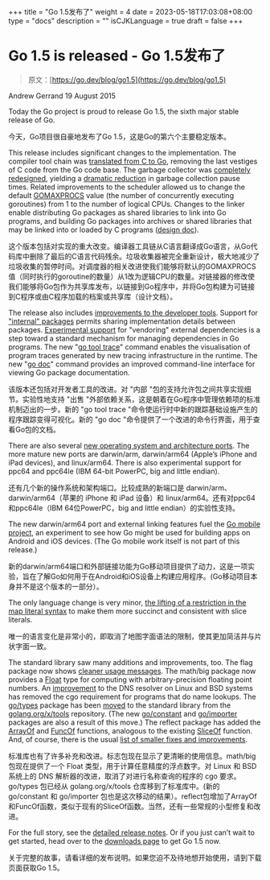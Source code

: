 +++
title = "Go 1.5发布了"
weight = 4
date = 2023-05-18T17:03:08+08:00
type = "docs"
description = ""
isCJKLanguage = true
draft = false
+++

# Go 1.5 is released - Go 1.5发布了

> 原文：[https://go.dev/blog/go1.5](https://go.dev/blog/go1.5)

Andrew Gerrand
19 August 2015

Today the Go project is proud to release Go 1.5, the sixth major stable release of Go.

今天，Go项目很自豪地发布了Go 1.5，这是Go的第六个主要稳定版本。

This release includes significant changes to the implementation. The compiler tool chain was [translated from C to Go](https://go.dev/doc/go1.5#c), removing the last vestiges of C code from the Go code base. The garbage collector was [completely redesigned](https://go.dev/doc/go1.5#gc), yielding a [dramatic reduction](https://go.dev/talks/2015/go-gc.pdf) in garbage collection pause times. Related improvements to the scheduler allowed us to change the default [GOMAXPROCS](https://go.dev/pkg/runtime/#GOMAXPROCS) value (the number of concurrently executing goroutines) from 1 to the number of logical CPUs. Changes to the linker enable distributing Go packages as shared libraries to link into Go programs, and building Go packages into archives or shared libraries that may be linked into or loaded by C programs ([design doc](https://go.dev/s/execmodes)).

这个版本包括对实现的重大改变。编译器工具链从C语言翻译成Go语言，从Go代码库中删除了最后的C语言代码残余。垃圾收集器被完全重新设计，极大地减少了垃圾收集的暂停时间。对调度器的相关改进使我们能够将默认的GOMAXPROCS值（同时执行的goroutine的数量）从1改为逻辑CPU的数量。对链接器的修改使我们能够将Go包作为共享库发布，以链接到Go程序中，并将Go包构建为可链接到C程序或由C程序加载的档案或共享库（设计文档）。

The release also includes [improvements to the developer tools](https://go.dev/doc/go1.5#go_command). Support for ["internal" packages](https://go.dev/s/go14internal) permits sharing implementation details between packages. [Experimental support](https://go.dev/s/go15vendor) for "vendoring" external dependencies is a step toward a standard mechanism for managing dependencies in Go programs. The new "[go tool trace](https://go.dev/cmd/trace/)" command enables the visualisation of  program traces generated by new tracing infrastructure in the runtime. The new "[go doc](https://go.dev/cmd/go/#hdr-Show_documentation_for_package_or_symbol)" command provides an improved command-line interface for viewing Go package documentation.

该版本还包括对开发者工具的改进。对 "内部 "包的支持允许包之间共享实现细节。实验性地支持 "出售 "外部依赖关系，这是朝着在Go程序中管理依赖项的标准机制迈出的一步。新的 "go tool trace "命令使运行时中新的跟踪基础设施产生的程序跟踪变得可视化。新的 "go doc "命令提供了一个改进的命令行界面，用于查看Go包的文档。

There are also several [new operating system and architecture ports](https://go.dev/doc/go1.5#ports). The more mature new ports are darwin/arm, darwin/arm64 (Apple’s iPhone and iPad devices), and linux/arm64. There is also experimental support for ppc64 and ppc64le (IBM 64-bit PowerPC, big and little endian).

还有几个新的操作系统和架构端口。比较成熟的新端口是 darwin/arm、darwin/arm64（苹果的 iPhone 和 iPad 设备）和 linux/arm64。还有对ppc64和ppc64le（IBM 64位PowerPC，big and little endian）的实验性支持。

The new darwin/arm64 port and external linking features fuel the [Go mobile project](https://godoc.org/golang.org/x/mobile), an experiment to see how Go might be used for building apps on Android and iOS devices. (The Go mobile work itself is not part of this release.)

新的darwin/arm64端口和外部链接功能为Go移动项目提供了动力，这是一项实验，旨在了解Go如何用于在Android和iOS设备上构建应用程序。(Go移动项目本身并不是这个版本的一部分）。

The only language change is very minor, [the lifting of a restriction in the map literal syntax](https://go.dev/doc/go1.5#language) to make them more succinct and consistent with slice literals.

唯一的语言变化是非常小的，即取消了地图字面语法的限制，使其更加简洁并与片状字面一致。

The standard library saw many additions and improvements, too. The flag package now shows [cleaner usage messages](https://go.dev/doc/go1.5#flag). The math/big package now provides a [Float](https://go.dev/pkg/math/big/#Float) type for computing with arbitrary-precision floating point numbers. An [improvement](https://go.dev/doc/go1.5#net) to the DNS resolver on Linux and BSD systems has removed the cgo requirement for programs that do name lookups. The [go/types](https://go.dev/pkg/go/types/) package has been [moved](https://go.dev/doc/go1.5#go_types) to the standard library from the [golang.org/x/tools](https://godoc.org/golang.org/x/tools) repository. (The new [go/constant](https://go.dev/pkg/go/constant/) and [go/importer](https://go.dev/pkg/go/importer/) packages are also a result of this move.) The reflect package has added the [ArrayOf](https://go.dev/pkg/reflect/#ArrayOf) and [FuncOf](https://go.dev/pkg/reflect/#FuncOf) functions, analogous to the existing [SliceOf](https://go.dev/pkg/reflect/#SliceOf) function. And, of course, there is the usual [list of smaller fixes and improvements](https://go.dev/doc/go1.5#minor_library_changes).

标准库也有了许多补充和改进。标志包现在显示了更清晰的使用信息。math/big 包现在提供了一个 Float 类型，用于计算任意精度的浮点数字。对 Linux 和 BSD 系统上的 DNS 解析器的改进，取消了对进行名称查询的程序的 cgo 要求。go/types 包已经从 golang.org/x/tools 仓库移到了标准库中。(新的 go/constant 和 go/importer 包也是这次移动的结果）。reflect包增加了ArrayOf和FuncOf函数，类似于现有的SliceOf函数。当然，还有一些常规的小型修复和改进。

For the full story, see the [detailed release notes](https://go.dev/doc/go1.5). Or if you just can’t wait to get started, head over to the [downloads page](https://go.dev/dl/) to get Go 1.5 now.

关于完整的故事，请看详细的发布说明。如果您迫不及待地想开始使用，请到下载页面获取Go 1.5。
